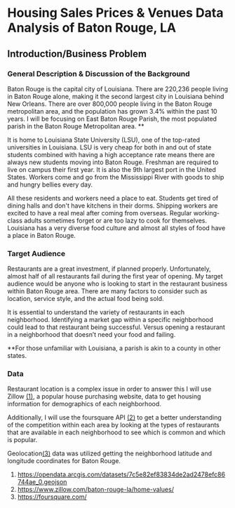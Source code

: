 <h1>Housing Sales Prices & Venues Data Analysis of Baton Rouge, LA</h1>
<h2>Introduction/Business Problem</h2>
<h3>General Description & Discussion of the Background</h3>
                <p>Baton Rouge is the capital city of Louisiana. There are 220,236 people living in Baton Rouge alone,
                    making it the second largest city in Louisiana behind New Orleans.
                    There are over 800,000 people living in the Baton Rouge metropolitan area, and the population has
                    grown 3.4% within the past 10 years.
                    I will be focusing on East Baton Rouge Parish, the most populated parish in the Baton Rouge
                    Metropolitan area. **</p>
                <p>It is home to Louisiana State University (LSU), one of the top-rated universities in Louisiana. LSU
                    is very cheap for both in and out of state students combined with having a high acceptance rate
                    means
                    there are always new students moving into Baton Rouge. Freshman are required to live on campus their
                    first year.
                    It is also the 9th largest port in the United States. Workers come and go from the Mississippi River
                    with goods to ship and hungry bellies every day. </p>
                <p>All these residents and workers need a place to eat. Students get tired of dining halls and don't
                    have kitchens in their dorms.
                    Shipping workers are excited to have a real meal after coming from overseas. Regular working-class
                    adults sometimes forget or are too lazy to cook for themselves.
                    Louisiana has a very diverse food culture and almost all styles of food have a place in Baton
                    Rouge. </p>
<h3>Target Audience</h3>
                <p> Restaurants are a great investment, if planned properly. Unfortunately, almost half of all
                    restaurants fail during the first year of opening. My target audience would be anyone who is looking
                    to start in the
                    restaurant business within Baton Rouge area. There are many factors to consider such as location,
                    service style, and the actual food being sold. </p>
                </p>It is essential to understand the variety of restaurants in each neighborhood. Identifying a market
                gap within a specific neighborhood could lead to that restaurant being
                successful. Versus opening a restaurant in a neighborhood that doesn’t need your food and failing. </p>
                <p class="text-muted">**For those unfamiliar with Louisiana, a parish is akin to a county in other
                    states.</p>
<h3>Data</h3>
                <p>Restaurant location is a complex issue in order to answer this I will use Zillow <span><a
                        href="https://www.zillow.com/baton-rouge-la/home-values/">(1)</a></span>, a popular house
                    purchasing website, data to get housing information for demographics of each neighborhood.</p>
                <p>Additionally, I will use the foursquare API <span><a href="https://foursquare.com/">(2)</a></span> to
                    get a better understanding of the competition within each area by looking at the types of
                    restaurants that are available in each neighborhood to see which is common and which is popular.</p>
                <p>Geolocation<a href="https://opendata.arcgis.com/datasets/7c5e82ef83834de2ad2478efc86744ae_0.geojson">(3)</a>
                    data was utilized getting the neighborhood latitude and longitude coordinates for Baton Rouge.</p>

<ol>
                        <li><a href="https://opendata.arcgis.com/datasets/7c5e82ef83834de2ad2478efc86744ae_0.geojson">https://opendata.arcgis.com/datasets/7c5e82ef83834de2ad2478efc86744ae_0.geojson</a>
                        </li>
                        <li><a href="https://www.zillow.com/baton-rouge-la/home-values/">https://www.zillow.com/baton-rouge-la/home-values/</a>
                        </li>
                        <li><a href="https://foursquare.com/">https://foursquare.com/</a></li>
</ol>
